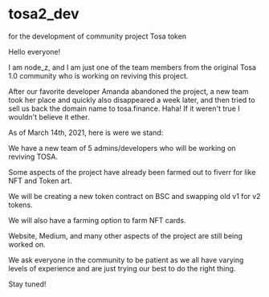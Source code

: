 # tosa2_dev
for the development of community project Tosa token


Hello everyone!

I am node_z, and I am just one of the team members from the original Tosa 1.0 community who is working on reviving this project.

After our favorite developer Amanda abandoned the project, a new team took her place and quickly also disappeared a week later, and then
tried to sell us back the domain name to tosa.finance. Haha! If it weren't true I wouldn't believe it ether.

As of March 14th, 2021, here is were we stand:

We have a new team of 5 admins/developers who will be working on reviving TOSA.

Some aspects of the project have already been farmed out to fiverr for like NFT and Token art.

We will be creating a new token contract on BSC and swapping old v1 for v2 tokens. 

We will also have a farming option to farm NFT cards.

Website, Medium, and many other aspects of the project are still being worked on.

We ask everyone in the community to be patient as we all have varying levels of experience and are just trying our best to do the right thing.

Stay tuned!
